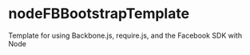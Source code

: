 nodeFBBootstrapTemplate
=======================

Template for using Backbone.js, require.js, and the Facebook SDK with Node